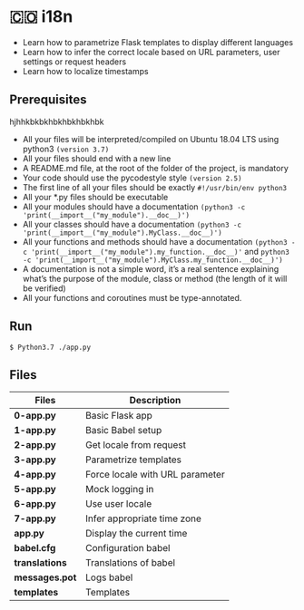 # :colombia: i18n

- Learn how to parametrize Flask templates to display different languages
- Learn how to infer the correct locale based on URL parameters, user settings or request headers
- Learn how to localize timestamps

## Prerequisites
hjhhkbkbkhbkhbkhbkhbk
- All your files will be interpreted/compiled on Ubuntu 18.04 LTS using python3 `(version 3.7)`
- All your files should end with a new line
- A README.md file, at the root of the folder of the project, is mandatory
- Your code should use the pycodestyle style `(version 2.5)`
- The first line of all your files should be exactly `#!/usr/bin/env python3`
- All your \*.py files should be executable
- All your modules should have a documentation `(python3 -c 'print(__import__("my_module").__doc__)')`
- All your classes should have a documentation `(python3 -c 'print(__import__("my_module").MyClass.__doc__)')`
- All your functions and methods should have a documentation `(python3 -c 'print(__import__("my_module").my_function.__doc__)'` and `python3 -c 'print(__import__("my_module").MyClass.my_function.__doc__)')`
- A documentation is not a simple word, it’s a real sentence explaining what’s the purpose of the module, class or method (the length of it will be verified)
- All your functions and coroutines must be type-annotated.

## Run

```
$ Python3.7 ./app.py
```

## Files

| Files            | Description                     |
| ---------------- | ------------------------------- |
| **0-app.py**     | Basic Flask app                 |
| **1-app.py**     | Basic Babel setup               |
| **2-app.py**     | Get locale from request         |
| **3-app.py**     | Parametrize templates           |
| **4-app.py**     | Force locale with URL parameter |
| **5-app.py**     | Mock logging in                 |
| **6-app.py**     | Use user locale                 |
| **7-app.py**     | Infer appropriate time zone     |
| **app.py**       | Display the current time        |
| **babel.cfg**    | Configuration babel             |
| **translations** | Translations of babel           |
| **messages.pot** | Logs babel                      |
| **templates**    | Templates                       |
